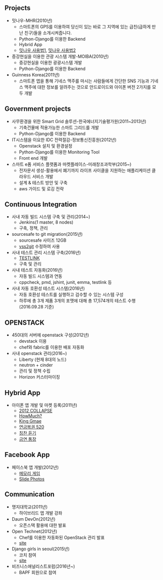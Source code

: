 ## Projects
- 밋나우-MHR(2010년)
  - 스마트​폰의 GPS를 이용하​여 당신이 있는 바로 그 지역에 있는 급친(​급하게 만난 친구)​들을 소개시​켜줍니​다.
  - Python-Django를 이용한 Backend
  - Hybrid App
  - [밋나우 사용법1](https://www.youtube.com/watch?v=yC-kjcDw6vo), [밋나우 사용법2](https://www.youtube.com/watch?v=Nq9zj_1m7g8)
- 증강현실을 이용한 관광 시스템 개발-MOIBA(2010년)
  - 증강현실을 이용한 광광시스템 개발
  - Python-Django를 이용한 Backend
- Guinness Korea(2011년)
  - 스마트폰 앱을 통해 기네스 맥주를 마시는 사람들에게 간단한 SNS 기능과 기네스 맥주에 대한 정보를 알려주는 것으로 안드로이드와 아이폰 버전 2가지를 모두 개발

## Government projects
- 사무환경을 위한 Smart Grid 솔루션-한국에너지기술평가원(2011~2013년)
  - 기축건물에 적용가능한 스마트 그리드를 개발
  - Python-Django를 이용한 Backend
- IT시스템을 이요한 IDC 전력절감-정보통신진흥원(2012년)
  - Openstack 설치 및 환경설정
  - Python-Django를 이용한 Monitoring Tool
  - Front end 개발
- 스마트 e폼 서비스 플랫폼과 마켓플레이스-미래창조과학부(2015~)
  - 전자문서 생성-활용에서 폐기까지 라이프 사이클을 지원하는 애플리케이션 클라우드 서비스 개발
  - 설계 & 테스트 방안 및 구축
  - aws 가이드 및 로깅 전략

## Continuous Integration
- 사내 자동 빌드 시스템 구축 및 관리(2014~)
  - Jenkins(1 master, 8 nodes)
  - 구축, 정책, 관리
- sourcesafe to git migration(2015년)
  - sourcesafe 사이즈 12GB
  - [vss2git](https://github.com/trevorr/vss2git) 수정하여 사용
- 사내 테스트 관리 시스템 구축(2016년)
  - [TESTLINK](http://testlink.org/)
  - 구축 및 관리
- 사내 테스트 자동화(2016년)
  - 자동 빌드 시스템과 연동
  - cppcheck, pmd, jshint, junit, emma, testlink 등
- 사내 자동 호환성 테스트 시스템(2016년)
  - 자동 호환성 테스트를 실행하고 검수할 수 있는 시스템 구성
  - 하루에 총 3개 제품 3개의 포맷에 대해 총 17,574개의 테스트 수행(2016.09.28 기준)

## OPENSTACK
- 450대의 서버에 openstack 구성(2012년)
  - devstack 이용
  - chef와 fabric를  이용한 배포 자동화
- 사내 openstack 관리(2016~)
  - Liberty (현재 8대의 노드)
  - neutron + cinder
  - 관리 및 정책 수립
  - Horizon 커스터마이징

## Hybrid App
- 아이폰 앱 개발 및 마켓 등록(2011년)
  - [2012 COLLAPSE](https://github.com/BaobabDuncan/us_armageddon_app)
  - [HowMuch?](https://github.com/BaobabDuncan/us_exchange_app)
  - [King Gmae](https://github.com/BaobabDuncan/us_kinggame_app)
  - [연금복권 520](https://github.com/BaobabDuncan/us_pension_app)
  - [칭찬 듣기](https://github.com/BaobabDuncan/us_praised_app)
  - [금연 통장](https://github.com/BaobabDuncan/us_smoking_app)

## Facebook App
- 페이스북 앱 개발(2012년)
  - [메모리 게임](https://github.com/BaobabDuncan/us_memory-game_app)
  - [Slide Photos](https://github.com/BaobabDuncan/us_slide-photos_app)

## Communication
- 명지대학교(2011년)
  - 하이브리드 앱 개발 강좌
- Daum DevOn(2012년)
  - 오픈스택 활용에 대한 발표
- Open Technet(2012년)
  - Chef를 이용한 자동화된 OpenStack 관리 발표
  - [site](http://www.oss.kr/oss_outevent/73723)
- Django girls in seoul(2015년)
  - 코치 참여
  - [site](https://djangogirls.org/seoul/)
- 비즈니스애널리스트포럼(2016년~)
  - BAPF 회원으로 참여
